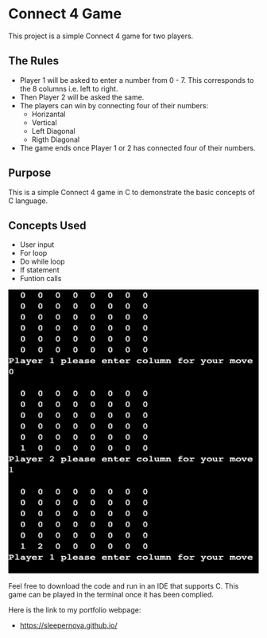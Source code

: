 # Connect 4 Game
This project is a simple Connect 4 game for two players.  

## The Rules
- Player 1 will be asked to enter a number from 0 - 7. This corresponds to the 8 columns i.e. left to right.
- Then Player 2 will be asked the same.
- The players can win by connecting four of their numbers:
  - Horizantal
  - Vertical
  - Left Diagonal
  - Rigth Diagonal
- The game ends once Player 1 or 2 has connected four of their numbers.

## Purpose
This is a simple Connect 4 game in C to demonstrate the basic concepts of C language. 

## Concepts Used
- User input
- For loop
- Do while loop
- If statement
- Funtion calls

<img src="images/init.png" alt="JS Quiz" width="1310px" height="570px">

Feel free to download the code and run in an IDE that supports C.
This game can be played in the terminal once it has been complied.

Here is the link to my portfolio webpage:
- https://sleepernova.github.io/ 

